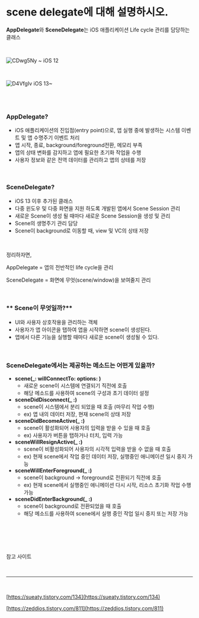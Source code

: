 # scene delegate에 대해 설명하시오.

**AppDelegate**와 **SceneDelegate**는 iOS 애플리케이션 Life cycle 관리를 담당하는 클래스

<br>

![CDwg5Ny](https://user-images.githubusercontent.com/122095401/230316198-419ac027-58b2-4f35-b1d5-09c9735c22fb.png)
~ iOS 12

<br>

![D4VfgIv](https://user-images.githubusercontent.com/122095401/230316160-111c2441-e62a-4a9a-9c32-0d1924fbc3eb.png)
iOS 13~

<br><br>

### **AppDelegate?**

- iOS 애플리케이션의 진입점(entry point)으로, 앱 실행 중에 발생하는
시스템 이벤트 및 앱 수명주기 이벤트 처리
- 앱 시작, 종료, background/foreground전환, 메모리 부족
- 앱의 상태 변화를 감지하고 앱에 필요한 초기화 작업을 수행
- 사용자 정보와 같은 전역 데이터를 관리하고 앱의 상테를 저장

<br>

### **SceneDelegate?**

- iOS 13 이후 추가된 클래스
- 다중 윈도우 및 다중 화면을 지원 하도록 개발된 앱에서 Scene Session 관리
- 새로운 Scene이 생성 될 때마다 새로운 Scene Session을 생성 및 관리
- Scene의 생명주기 관리 담당
- Scene이 background로 이동할 때, view 및 VC의 상태 저장

<br>

정리하자면,

AppDelegate = 앱의 전반적인 life cycle을 관리

SceneDelegate = 화면에 무엇(scene/window)을 보여줄지 관리

<br>

### ** Scene이 무엇일까?**

- UI와 사용자 상호작용을 관리하는 객체
- 사용자가 앱 아이콘을 탭하여 앱을 시작하면 scene이 생성된다.
- 앱에서 다른 기능을 실행할 때마다 새로운 scene이 생성될 수 있다.

<br>

### **SceneDelegate에서는 제공하는 메소드는 어떤게 있을까?**

- **scene(_: willConnectTo: options: )**
    - 새로운 scene이 시스템에 연결되기 직전에 호출
    - 해당 메소드를 사용하여 scene의 구성과 초기 데이터 설정
- **sceneDidDisconnect(_ :)**
    - scene이 시스템에서 분리 되었을 때 호출 (마무리 작업 수행)
    - ex) 앱 내의 데이터 저장, 현재 scene의 상태 저장
- **sceneDidBecomeActive(_ :)**
    - scene이 활성화되어 사용자의 입력을 받을 수 있을 때 호출
    - ex) 사용자가 버튼을 탭하거나 터치, 입력 가능
- **sceneWillResignActive(_ :)**
    - scene이 비활성화되어 사용자의 시각적 입력을 받을 수 없을 때 호출
    - ex) 현재 scene에서 작업 중인 데이터 저장, 실행중인 애니메이션 일시 중지 가능
- **sceneWillEnterForeground(_ :)**
    - scene이 background → foreground로 전환되기 직전에 호출
    - ex) 현재 scene에서 실행중인 애니메이션 다시 시작, 리소스 초기화 작업 수행 가능
- **sceneDidEnterBackground(_ :)**
    - scene이 background로 전환되었을 때 호출
    - 해당 메소드를 사용하여 scene에서 실행 중인 작업 일시 중지 또는 저장 가능

<br><br><br><br>

참고 사이트

<br>

---

<br>

[https://sueaty.tistory.com/134](https://sueaty.tistory.com/134)

[https://zeddios.tistory.com/811](https://zeddios.tistory.com/811)
